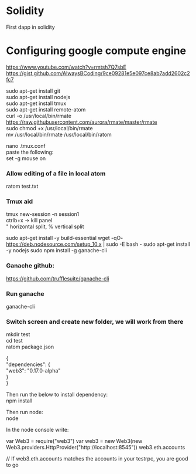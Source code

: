 # Solidity
First dapp in solidity


# Configuring google compute engine
https://www.youtube.com/watch?v=rmtsh7Q7sbE
https://gist.github.com/AlwaysBCoding/9ce09281e5e097ce8ab7add2602c2fc7

sudo apt-get install git  
sudo apt-get install nodejs  
sudo apt-get install tmux  
sudo apt-get install remote-atom  
curl -o /usr/local/bin/rmate https://raw.githubusercontent.com/aurora/rmate/master/rmate  
sudo chmod +x /usr/local/bin/rmate  
mv /usr/local/bin/rmate /usr/local/bin/ratom  

nano .tmux.conf  
paste the following:  
set -g mouse on  

### Allow editing of a file in local atom  
ratom test.txt   

### Tmux aid  
tmux new-session -n session1  
ctrlb+x -> kill panel  
" horizontal split, % vertical split  

sudo apt-get install -y build-essential
wget -qO- https://deb.nodesource.com/setup_10.x | sudo -E bash -
sudo apt-get install -y nodejs
sudo npm install -g ganache-cli
### Ganache github:
https://github.com/trufflesuite/ganache-cli

### Run ganache
ganache-cli


### Switch screen and create new folder, we will work from there  
mkdir test  
cd test  
ratom package.json  

{  
  "dependencies": {  
    "web3": "0.17.0-alpha"  
    }  
}  

Then run the below to install dependency:  
npm install  

Then run node:  
node  

In the node console write:  

var Web3 = require("web3")
var web3 = new Web3(new Web3.providers.HttpProvider("http://localhost:8545"))
web3.eth.accounts


// If web3.eth.accounts matches the accounts in your testrpc, you are good to go
